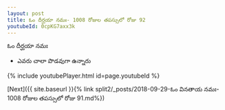 ```yaml
---
layout: post
title: ఓం దీర్ఘయా నమః- 1008 రోజుల తపస్సులో రోజు 92
youtubeId: 0cpKG7axx3k
---
```

 
 
 ఓం దీర్ఘయా నమః  
 
 -  ఎవరు చాలా పొడవుగా ఉన్నారు 
 
  
 
  
 
 
 
 
 
 


{% include youtubePlayer.html id=page.youtubeId %}
 
[Next]({{ site.baseurl }}{% link  split2/_posts/2018-09-29-ఓం వినతాయ నమః- 1008 రోజుల తపస్సులో రోజు 91.md%})
 
